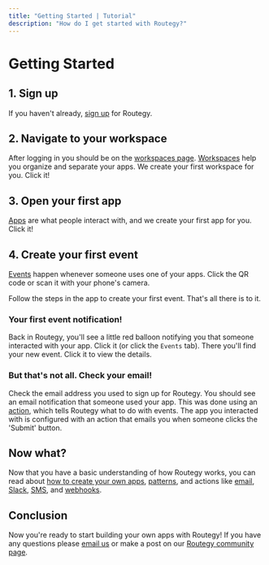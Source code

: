 ```yaml
---
title: "Getting Started | Tutorial"
description: "How do I get started with Routegy?"
---
```


# Getting Started

## 1. Sign up

If you haven't already, [sign up](https://web.routegy.com/auth/join) for Routegy.

<CaptionedImage
  src="/images/tutorials/getting-started/routegy-sign-up.png"
  alt="The Routegy sign-up form with fields for email address and password"
  caption="Sign up with an email address or sign up with Google"
  width="40%"
/>

## 2. Navigate to your workspace

After logging in you should be on the [workspaces page](https://web.routegy.com). [Workspaces](/reference/workspaces) help you organize and separate your apps. We create your first workspace for you. Click it!

<CaptionedImage
  src="/images/tutorials/getting-started/workspace-selection.png"
  alt="The Routegy admin app's workspace view with a single workspace in the form of {name}'s first workspace"
  caption="Click on the automatically created workspace"
  width="70%"
/>

## 3. Open your first app

[Apps](/reference/apps) are what people interact with, and we create your first app for you. Click it!

<CaptionedImage
  src="/images/tutorials/getting-started/app-selection.png"
  alt="The Routegy admin app's app view with a single app in the form of {name}'s first app"
  caption="Click on the automatically created app"
  width="70%"
/>

## 4. Create your first event

[Events](reference/events) happen whenever someone uses one of your apps. Click the QR code or scan it with your phone's camera.

Follow the steps in the app to create your first event. That's all there is to it.

<CaptionedImage
  src="/images/tutorials/getting-started/my-first-app-event.png"
  alt="The final step in the default Routegy app where a message is entered and has a button to create an event"
  caption="Follow the steps in the app to create your first event"
  width="40%"
/>

### Your first event notification!

Back in Routegy, you'll see a little red balloon notifying you that someone interacted with your app. Click it (or click the `Events` tab). There you'll find your new event. Click it to view the details.

<CaptionedImage
  src="/images/tutorials/getting-started/event-notification.png"
  alt="An event notification appearing as a red balloon in the navbar of the Routegy admin app"
  caption="Click the event notification or select the 'Events' tab"
  width="70%"
/>

<CaptionedImage
  src="/images/tutorials/getting-started/event-selection.png"
  alt="The events view within Routegy admin app showing a single event"
  caption="Click the event"
  width="70%"
/>

<CaptionedImage
  src="/images/tutorials/getting-started/event-details.png"
  alt="The event details view within Routegy admin app showing the value that was entered in the previous step"
  caption="Check out the info contained in the event, including the message we supplied"
  width="70%"
/>

### But that's not all. Check your email!

Check the email address you used to sign up for Routegy. You should see an email notification that someone used your app. This was done using an [action](/reference/actions), which tells Routegy what to do with events. The app you interacted with is configured with an action that emails you when someone clicks the 'Submit' button.

<CaptionedImage
  src="/images/tutorials/getting-started/event-action-email.png"
  alt="Screenshot of an email created by a Routegy action that contains information about the event, including the app that triggered it and the message we specified"
  caption="You'll get an email from the action associated with the app"
  width="70%"
/>

## Now what?

Now that you have a basic understanding of how Routegy works, you can read about [how to create your own apps](/how-to/create-new-apps), [patterns](/how-to/create-new-patterns), and actions like [email](/how-to/receive-email-notifications), [Slack](/how-to/receive-slack-notifications), [SMS](/how-to/receive-sms-notifications), and [webhooks](/how-to/receive-webhook-requests).

## Conclusion

Now you're ready to start building your own apps with Routegy! If you have any questions please [email us](mailto:support@routegy.com) or make a post on our [Routegy community page](https://community.routegy.com).
